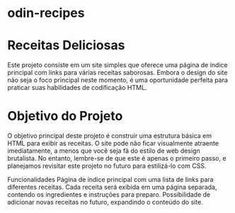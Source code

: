 # odin-recipes

<h1>Receitas Deliciosas</h1>

Este projeto consiste em um site simples que oferece uma página de índice principal com links para várias receitas saborosas. Embora o design do site não seja o foco principal neste momento, é uma oportunidade perfeita para praticar suas habilidades de codificação HTML.

<h1>Objetivo do Projeto</h1>
O objetivo principal deste projeto é construir uma estrutura básica em HTML para exibir as receitas. O site pode não ficar visualmente atraente imediatamente, a menos que você seja fã do estilo de web design brutalista. No entanto, lembre-se de que este é apenas o primeiro passo, e planejamos revisitar este projeto no futuro para estilizá-lo com CSS.

Funcionalidades
Página de índice principal com uma lista de links para diferentes receitas.
Cada receita será exibida em uma página separada, contendo os ingredientes e instruções para preparo.
Possibilidade de adicionar novas receitas no futuro, expandindo o conteúdo do site.
